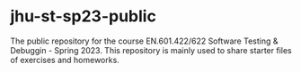 # jhu-st-sp23-public

The public repository for the course EN.601.422/622 Software Testing & Debuggin - Spring 2023. This repository is mainly used to share starter files of exercises and homeworks.
